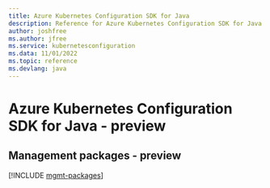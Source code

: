 ```yaml
---
title: Azure Kubernetes Configuration SDK for Java
description: Reference for Azure Kubernetes Configuration SDK for Java
author: joshfree
ms.author: jfree
ms.service: kubernetesconfiguration
ms.data: 11/01/2022
ms.topic: reference
ms.devlang: java
---
```

# Azure Kubernetes Configuration SDK for Java - preview

## Management packages - preview
[!INCLUDE [mgmt-packages](kubernetes-configuration-mgmt-index.md)]